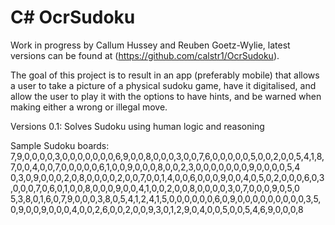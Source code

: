 # C# OcrSudoku

Work in progress by Callum Hussey and Reuben Goetz-Wylie, latest versions can be found at
(https://github.com/calstr1/OcrSudoku).

The goal of this project is to result in an app (preferably mobile) that allows a user to
take a picture of a physical sudoku game, have it digitalised, and allow the user to play it
with the options to have hints, and be warned when making either a wrong or illegal move.

Versions
0.1:  Solves Sudoku using human logic and reasoning

Sample Sudoku boards:
7,9,0,0,0,0,3,0,0,0,0,0,0,0,6,9,0,0,8,0,0,0,3,0,0,7,6,0,0,0,0,0,5,0,0,2,0,0,5,4,1,8,7,0,0,4,0,0,7,0,0,0,0,0,6,1,0,0,9,0,0,0,8,0,0,2,3,0,0,0,0,0,0,0,9,0,0,0,0,5,4
0,3,0,9,0,0,0,2,0,8,0,0,0,0,2,0,0,7,0,0,1,4,0,0,6,0,0,0,9,0,0,4,0,5,0,2,0,0,0,6,0,3,0,0,0,7,0,6,0,1,0,0,8,0,0,0,9,0,0,4,1,0,0,2,0,0,8,0,0,0,0,3,0,7,0,0,0,9,0,5,0
5,3,8,0,1,6,0,7,9,0,0,0,3,8,0,5,4,1,2,4,1,5,0,0,0,0,0,0,6,0,9,0,0,0,0,0,0,0,0,0,3,5,0,9,0,0,9,0,0,0,4,0,0,2,6,0,0,2,0,0,9,3,0,1,2,9,0,4,0,0,5,0,0,5,4,6,9,0,0,0,8